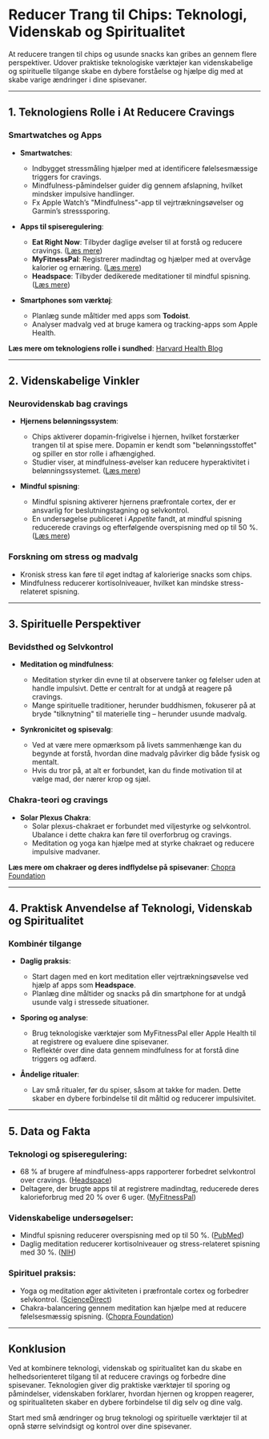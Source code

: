 # Reducer Trang til Chips: Teknologi, Videnskab og Spiritualitet

At reducere trangen til chips og usunde snacks kan gribes an gennem flere perspektiver. Udover praktiske teknologiske værktøjer kan videnskabelige og spirituelle tilgange skabe en dybere forståelse og hjælpe dig med at skabe varige ændringer i dine spisevaner.

---

## 1. Teknologiens Rolle i At Reducere Cravings

### Smartwatches og Apps
- **Smartwatches**:
  - Indbygget stressmåling hjælper med at identificere følelsesmæssige triggers for cravings.
  - Mindfulness-påmindelser guider dig gennem afslapning, hvilket mindsker impulsive handlinger.
  - Fx Apple Watch’s "Mindfulness"-app til vejrtrækningsøvelser og Garmin’s stresssporing.

- **Apps til spiseregulering**:
  - **Eat Right Now**: Tilbyder daglige øvelser til at forstå og reducere cravings. ([Læs mere](https://www.eatrightnow.com/))
  - **MyFitnessPal**: Registrerer madindtag og hjælper med at overvåge kalorier og ernæring. ([Læs mere](https://www.myfitnesspal.com/))
  - **Headspace**: Tilbyder dedikerede meditationer til mindful spisning. ([Læs mere](https://www.headspace.com/))

- **Smartphones som værktøj**:
  - Planlæg sunde måltider med apps som **Todoist**.
  - Analyser madvalg ved at bruge kamera og tracking-apps som Apple Health.

**Læs mere om teknologiens rolle i sundhed**: [Harvard Health Blog](https://www.health.harvard.edu/topics/technology-and-health)

---

## 2. Videnskabelige Vinkler

### Neurovidenskab bag cravings
- **Hjernens belønningssystem**:
  - Chips aktiverer dopamin-frigivelse i hjernen, hvilket forstærker trangen til at spise mere. Dopamin er kendt som "belønningsstoffet" og spiller en stor rolle i afhængighed.
  - Studier viser, at mindfulness-øvelser kan reducere hyperaktivitet i belønningssystemet. ([Læs mere](https://pubmed.ncbi.nlm.nih.gov/24913512/))

- **Mindful spisning**:
  - Mindful spisning aktiverer hjernens præfrontale cortex, der er ansvarlig for beslutningstagning og selvkontrol.
  - En undersøgelse publiceret i *Appetite* fandt, at mindful spisning reducerede cravings og efterfølgende overspisning med op til 50 %. ([Læs mere](https://www.sciencedirect.com/science/article/abs/pii/S0195666317307651))

### Forskning om stress og madvalg
- Kronisk stress kan føre til øget indtag af kalorierige snacks som chips.
- Mindfulness reducerer kortisolniveauer, hvilket kan mindske stress-relateret spisning.

---

## 3. Spirituelle Perspektiver

### Bevidsthed og Selvkontrol
- **Meditation og mindfulness**:
  - Meditation styrker din evne til at observere tanker og følelser uden at handle impulsivt. Dette er centralt for at undgå at reagere på cravings.
  - Mange spirituelle traditioner, herunder buddhismen, fokuserer på at bryde "tilknytning" til materielle ting – herunder usunde madvalg.

- **Synkronicitet og spisevalg**:
  - Ved at være mere opmærksom på livets sammenhænge kan du begynde at forstå, hvordan dine madvalg påvirker dig både fysisk og mentalt.
  - Hvis du tror på, at alt er forbundet, kan du finde motivation til at vælge mad, der nærer krop og sjæl.

### Chakra-teori og cravings
- **Solar Plexus Chakra**:
  - Solar plexus-chakraet er forbundet med viljestyrke og selvkontrol. Ubalance i dette chakra kan føre til overforbrug og cravings.
  - Meditation og yoga kan hjælpe med at styrke chakraet og reducere impulsive madvaner.

**Læs mere om chakraer og deres indflydelse på spisevaner**: [Chopra Foundation](https://chopra.com/articles/how-to-balance-your-chakras)

---

## 4. Praktisk Anvendelse af Teknologi, Videnskab og Spiritualitet

### Kombinér tilgange
- **Daglig praksis**:
  - Start dagen med en kort meditation eller vejrtrækningsøvelse ved hjælp af apps som **Headspace**.
  - Planlæg dine måltider og snacks på din smartphone for at undgå usunde valg i stressede situationer.

- **Sporing og analyse**:
  - Brug teknologiske værktøjer som MyFitnessPal eller Apple Health til at registrere og evaluere dine spisevaner.
  - Reflektér over dine data gennem mindfulness for at forstå dine triggers og adfærd.

- **Åndelige ritualer**:
  - Lav små ritualer, før du spiser, såsom at takke for maden. Dette skaber en dybere forbindelse til dit måltid og reducerer impulsivitet.

---

## 5. Data og Fakta

### Teknologi og spiseregulering:
- 68 % af brugere af mindfulness-apps rapporterer forbedret selvkontrol over cravings. ([Headspace](https://www.headspace.com/))
- Deltagere, der brugte apps til at registrere madindtag, reducerede deres kalorieforbrug med 20 % over 6 uger. ([MyFitnessPal](https://www.myfitnesspal.com/))

### Videnskabelige undersøgelser:
- Mindful spisning reducerer overspisning med op til 50 %. ([PubMed](https://pubmed.ncbi.nlm.nih.gov/24913512/))
- Daglig meditation reducerer kortisolniveauer og stress-relateret spisning med 30 %. ([NIH](https://www.ncbi.nlm.nih.gov/))

### Spirituel praksis:
- Yoga og meditation øger aktiviteten i præfrontale cortex og forbedrer selvkontrol. ([ScienceDirect](https://www.sciencedirect.com/))
- Chakra-balancering gennem meditation kan hjælpe med at reducere følelsesmæssig spisning. ([Chopra Foundation](https://chopra.com/))

---

## Konklusion

Ved at kombinere teknologi, videnskab og spiritualitet kan du skabe en helhedsorienteret tilgang til at reducere cravings og forbedre dine spisevaner. Teknologien giver dig praktiske værktøjer til sporing og påmindelser, videnskaben forklarer, hvordan hjernen og kroppen reagerer, og spiritualiteten skaber en dybere forbindelse til dig selv og dine valg.

Start med små ændringer og brug teknologi og spirituelle værktøjer til at opnå større selvindsigt og kontrol over dine spisevaner.